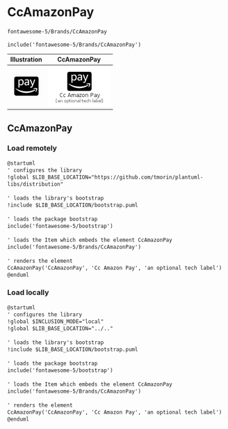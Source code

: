 # CcAmazonPay


```text
fontawesome-5/Brands/CcAmazonPay
```

```text
include('fontawesome-5/Brands/CcAmazonPay')
```



| Illustration | CcAmazonPay |
| :---: | :---: |
| ![illustration for Illustration](../../fontawesome-5/Brands/CcAmazonPay.png) | ![illustration for CcAmazonPay](../../fontawesome-5/Brands/CcAmazonPay.Local.png) |




## CcAmazonPay

### Load remotely
```plantuml
@startuml
' configures the library
!global $LIB_BASE_LOCATION="https://github.com/tmorin/plantuml-libs/distribution"

' loads the library's bootstrap
!include $LIB_BASE_LOCATION/bootstrap.puml

' loads the package bootstrap
include('fontawesome-5/bootstrap')

' loads the Item which embeds the element CcAmazonPay
include('fontawesome-5/Brands/CcAmazonPay')

' renders the element
CcAmazonPay('CcAmazonPay', 'Cc Amazon Pay', 'an optional tech label')
@enduml
```

### Load locally
```plantuml
@startuml
' configures the library
!global $INCLUSION_MODE="local"
!global $LIB_BASE_LOCATION="../.."

' loads the library's bootstrap
!include $LIB_BASE_LOCATION/bootstrap.puml

' loads the package bootstrap
include('fontawesome-5/bootstrap')

' loads the Item which embeds the element CcAmazonPay
include('fontawesome-5/Brands/CcAmazonPay')

' renders the element
CcAmazonPay('CcAmazonPay', 'Cc Amazon Pay', 'an optional tech label')
@enduml
```

